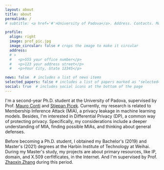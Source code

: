 ```yaml
---
layout: about
title: about
permalink: /
# subtitle: <a href='#'>University of Padova</a>. Address. Contacts. Moto. Etc.

profile:
  align: right
  image: prof_pic.jpg
  image_circular: false # crops the image to make it circular
  address: 
  # >
  #   <p>555 your office number</p>
  #   <p>123 your address street</p>
  #   <p>Your City, State 12345</p>

news: false  # includes a list of news items
selected_papers: false # includes a list of papers marked as "selected={true}"
social: true  # includes social icons at the bottom of the page
---
```


I'm a second-year Ph.D. student at the University of Padova, supervised by Prof. [Mauro Conti](https://www.math.unipd.it/~conti/) and [Stjepan Picek](https://www.ru.nl/en/people/picek-s). Currently, my research is related to Membership Inference Attack (MIA), a privacy leakage in machine learning models. Besides, I'm interested in Differential Privacy (DP), a common way of protecting privacy. Specifically, my considerations include a deeper understanding of MIA, finding possible MIAs, and thinking about general defenses.

Before becoming a Ph.D. student, I obtained my Bachelor's (2019) and Master's (2021) degrees at the Harbin Institute of Technology at Weihai. During my Master's study, my projects are about primary resources, like IP, domain, and X.509 cerfitficates, in the Internet. And I'm supervised by Prof. [Zhaoxin Zhang](linkedin.com/in/兆心-张-967454aa/?originalSubdomain=cn) during this period. 


<!-- I'm Write your biography here. Tell the world about yourself. Link to your favorite [subreddit](http://reddit.com). You can put a picture in, too. The code is already in, just name your picture `prof_pic.jpg` and put it in the `img/` folder.

Put your address / P.O. box / other info right below your picture. You can also disable any these elements by editing `profile` property of the YAML header of your `_pages/about.md`. Edit `_bibliography/papers.bib` and Jekyll will render your [publications page](/al-folio/publications/) automatically.

Link to your social media connections, too. This theme is set up to use [Font Awesome icons](http://fortawesome.github.io/Font-Awesome/) and [Academicons](https://jpswalsh.github.io/academicons/), like the ones below. Add your Facebook, Twitter, LinkedIn, Google Scholar, or just disable all of them. -->
